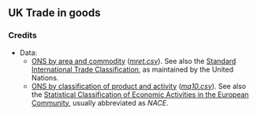 
## UK Trade in goods


### Credits

 - Data: 
   - [ONS by area and commodity](https://www.ons.gov.uk/economy/nationalaccounts/balanceofpayments/datasets/tradeingoodsmretsallbopeu2013timeseriesspreadsheet)
     ([*mret.csv*](https://www.ons.gov.uk/file?uri=/economy/nationalaccounts/balanceofpayments/datasets/tradeingoodsmretsallbopeu2013timeseriesspreadsheet/current/mret.csv)). See also the [Standard International Trade Classification](https://unstats.un.org/unsd/cr/registry/regcst.asp?Cl=14), as maintained by the United Nations.
   - [ONS by classification of product and activity](https://www.ons.gov.uk/businessindustryandtrade/internationaltrade/datasets/uktradeingoodsbyclassificationofproductbyactivity)
     ([*mq10.csv*](https://www.ons.gov.uk/file?uri=/businessindustryandtrade/internationaltrade/datasets/uktradeingoodsbyclassificationofproductbyactivity/current/mq10.csv)). See also the [Statistical Classification of Economic Activities in the European Community](http://ec.europa.eu/eurostat/statistics-explained/index.php/Glossary:Statistical_classification_of_economic_activities_in_the_European_Community_(NACE)), usually abbreviated as *NACE*.
